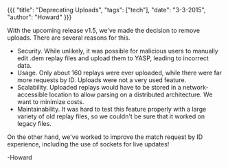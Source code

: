 {{{
  "title": "Deprecating Uploads",
  "tags": ["tech"],
  "date": "3-3-2015",
  "author": "Howard"
}}}

With the upcoming release v1.5, we've made the decision to remove uploads.  There are several reasons for this.

<!--more-->

* Security.  While unlikely, it was possible for malicious users to manually edit .dem replay files and upload them to YASP, leading to incorrect data.
* Usage.  Only about 160 replays were ever uploaded, while there were far more requests by ID.  Uploads were not a very used feature.
* Scalability.  Uploaded replays would have to be stored in a network-accessible location to allow parsing on a distributed architecture.  We want to minimize costs.
* Maintainability.  It was hard to test this feature properly with a large variety of old replay files, so we couldn't be sure that it worked on legacy files.

On the other hand, we've worked to improve the match request by ID experience, including the use of sockets for live updates!

<script src="https://gist.github.com/howardc93/52410d3c534b36ffc128.js"></script>

-Howard
